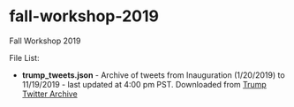 # fall-workshop-2019
Fall Workshop 2019

File List:
- **trump_tweets.json** - Archive of tweets from Inauguration (1/20/2019) to 11/19/2019 - last updated at 4:00 pm PST. Downloaded from [Trump Twitter Archive](trumptwitterarchive.com)
